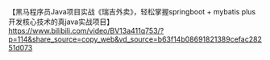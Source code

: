【黑马程序员Java项目实战《瑞吉外卖》，轻松掌握springboot + mybatis plus开发核心技术的真java实战项目】 https://www.bilibili.com/video/BV13a411q753/?p=114&share_source=copy_web&vd_source=b63f14b08691821389cefac28251d073